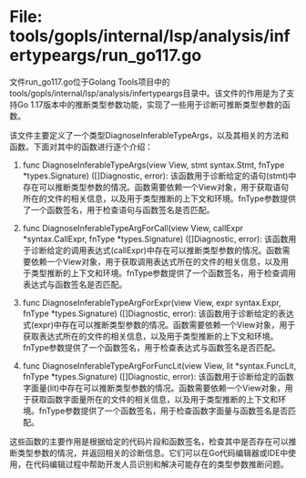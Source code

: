 # File: tools/gopls/internal/lsp/analysis/infertypeargs/run_go117.go

文件run_go117.go位于Golang Tools项目中的tools/gopls/internal/lsp/analysis/infertypeargs目录中。该文件的作用是为了支持Go 1.17版本中的推断类型参数功能，实现了一些用于诊断可推断类型参数的函数。

该文件主要定义了一个类型DiagnoseInferableTypeArgs，以及其相关的方法和函数。下面对其中的函数进行逐个介绍：

1. func DiagnoseInferableTypeArgs(view View, stmt syntax.Stmt, fnType *types.Signature) ([]Diagnostic, error):
   该函数用于诊断给定的语句(stmt)中存在可以推断类型参数的情况。函数需要依赖一个View对象，用于获取语句所在的文件的相关信息，以及用于类型推断的上下文和环境。fnType参数提供了一个函数签名，用于检查语句与函数签名是否匹配。

2. func DiagnoseInferableTypeArgForCall(view View, callExpr *syntax.CallExpr, fnType *types.Signature) ([]Diagnostic, error):
   该函数用于诊断给定的调用表达式(callExpr)中存在可以推断类型参数的情况。函数需要依赖一个View对象，用于获取调用表达式所在的文件的相关信息，以及用于类型推断的上下文和环境。fnType参数提供了一个函数签名，用于检查调用表达式与函数签名是否匹配。

3. func DiagnoseInferableTypeArgForExpr(view View, expr syntax.Expr, fnType *types.Signature) ([]Diagnostic, error):
   该函数用于诊断给定的表达式(expr)中存在可以推断类型参数的情况。函数需要依赖一个View对象，用于获取表达式所在的文件的相关信息，以及用于类型推断的上下文和环境。fnType参数提供了一个函数签名，用于检查表达式与函数签名是否匹配。

4. func DiagnoseInferableTypeArgForFuncLit(view View, lit *syntax.FuncLit, fnType *types.Signature) ([]Diagnostic, error):
   该函数用于诊断给定的函数字面量(lit)中存在可以推断类型参数的情况。函数需要依赖一个View对象，用于获取函数字面量所在的文件的相关信息，以及用于类型推断的上下文和环境。fnType参数提供了一个函数签名，用于检查函数字面量与函数签名是否匹配。

这些函数的主要作用是根据给定的代码片段和函数签名，检查其中是否存在可以推断类型参数的情况，并返回相关的诊断信息。它们可以在Go代码编辑器或IDE中使用，在代码编辑过程中帮助开发人员识别和解决可能存在的类型参数推断问题。

